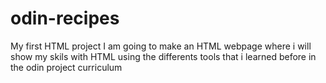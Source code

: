 # odin-recipes
My first HTML project
I am going to make an HTML webpage where i will show my skils with HTML using the differents tools that i learned before in the odin project curriculum 